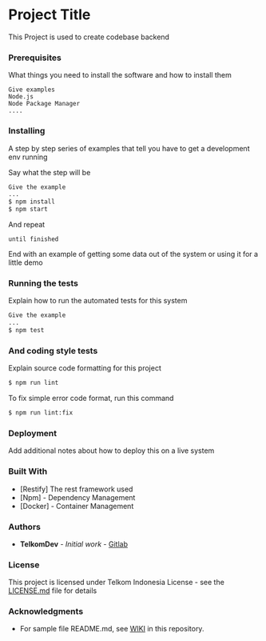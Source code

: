# Project Title

This Project is used to create codebase backend

### Prerequisites

What things you need to install the software and how to install them

```
Give examples
Node.js
Node Package Manager
....
```

### Installing

A step by step series of examples that tell you have to get a development env running

Say what the step will be

```sh
Give the example
...
$ npm install
$ npm start
```

And repeat

```
until finished
```

End with an example of getting some data out of the system or using it for a little demo

### Running the tests

Explain how to run the automated tests for this system
```sh
Give the example
...
$ npm test
```

### And coding style tests

Explain source code formatting for this project

```sh
$ npm run lint
```
To fix simple error code format, run this command
```sh
$ npm run lint:fix
```

### Deployment

Add additional notes about how to deploy this on a live system

### Built With

* [Restify] The rest framework used
* [Npm] - Dependency Management
* [Docker] - Container Management

### Authors

* **TelkomDev** - *Initial work* - [Gitlab](https://gitlab.playcourt.id/telkomdev)


### License

This project is licensed under Telkom Indonesia License - see the [LICENSE.md](LICENSE.md) file for details

### Acknowledgments

* For sample file README.md, see [WIKI](https://gitlab.playcourt.id/telkomdev/codebase-backend/wikis/Readme.md-Sample) in this repository.